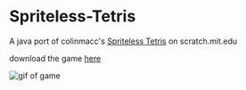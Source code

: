 # Spriteless-Tetris
A java port of colinmacc's [Spriteless Tetris](https://scratch.mit.edu/projects/434107175/) on scratch.mit.edu

download the game [here](https://github.com/ManzanaNaranja/Spriteless-Tetris/raw/inputStreams/jar/tetris.jar)

![gif of game](./tetris_game.gif)


